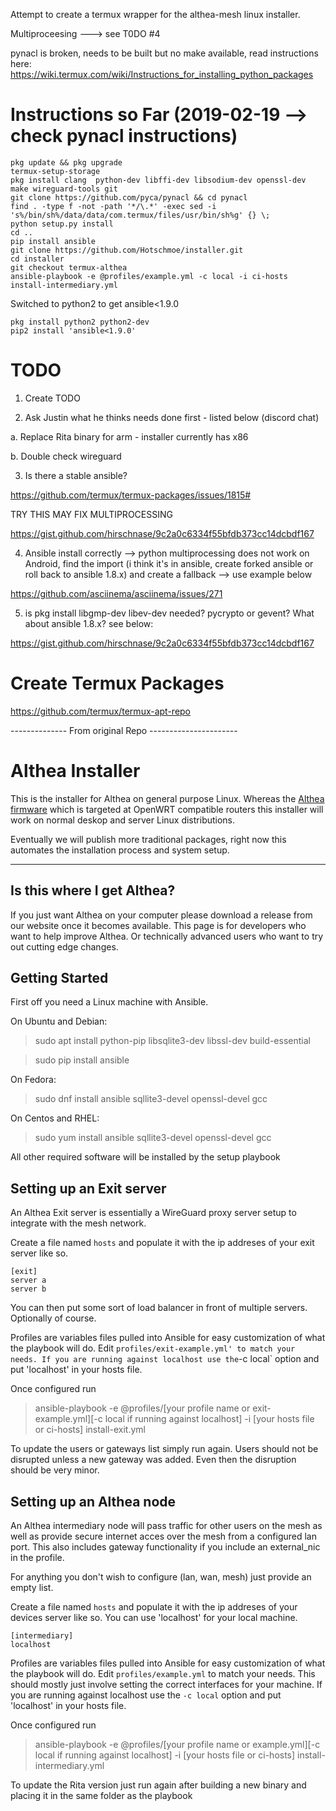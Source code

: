 Attempt to create a termux wrapper for the althea-mesh linux installer.

Multiproceesing ---> see T0DO #4

pynacl is broken, needs to be built but no make available, read instructions here: https://wiki.termux.com/wiki/Instructions_for_installing_python_packages

# Instructions so Far (2019-02-19 --> check pynacl instructions)

```
pkg update && pkg upgrade
termux-setup-storage
pkg install clang  python-dev libffi-dev libsodium-dev openssl-dev make wireguard-tools git
git clone https://github.com/pyca/pynacl && cd pynacl
find . -type f -not -path '*/\.*' -exec sed -i 's%/bin/sh%/data/data/com.termux/files/usr/bin/sh%g' {} \; 
python setup.py install
cd ..
pip install ansible
git clone https://github.com/Hotschmoe/installer.git
cd installer
git checkout termux-althea
ansible-playbook -e @profiles/example.yml -c local -i ci-hosts install-intermediary.yml
```

Switched to python2 to get ansible<1.9.0

```
pkg install python2 python2-dev
pip2 install 'ansible<1.9.0'
```

# TODO

1. Create TODO

2. Ask Justin what he thinks needs done first - listed below (discord chat)

a. Replace Rita binary for arm - installer currently has x86

b. Double check wireguard

3. Is there a stable ansible?

  https://github.com/termux/termux-packages/issues/1815#
  
  TRY THIS MAY FIX MULTIPROCESSING
  
  https://gist.github.com/hirschnase/9c2a0c6334f55bfdb373cc14dcbdf167
  
4. Ansible install correctly --> python multiprocessing does not work on Android, find the import (i think it's in ansible, create forked ansible or roll back to ansible 1.8.x) and create a fallback --> use example below
  
  https://github.com/asciinema/asciinema/issues/271
  
5. is pkg install libgmp-dev libev-dev needed? pycrypto or gevent? What about ansible 1.8.x? see below:

https://gist.github.com/hirschnase/9c2a0c6334f55bfdb373cc14dcbdf167

# Create Termux Packages

  https://github.com/termux/termux-apt-repo




-------------- From original Repo ----------------------

# Althea Installer

This is the installer for Althea on general purpose Linux. Whereas the [Althea
firmware](https://github.com/althea-mesh/althea-firmware) which is targeted at
OpenWRT compatible routers this installer will work on normal deskop and server
Linux distributions.

Eventually we will publish more traditional packages, right now this automates
the installation process and system setup.

---

## Is this where I get Althea?

If you just want Althea on your computer please download a release from
our website once it becomes available. This page is for developers who want
to help improve Althea. Or technically advanced users who want to try out cutting
edge changes.

## Getting Started

First off you need a Linux machine with Ansible.

On Ubuntu and Debian:

> sudo apt install python-pip libsqlite3-dev libssl-dev build-essential

> sudo pip install ansible

On Fedora:

> sudo dnf install ansible sqllite3-devel openssl-devel gcc

On Centos and RHEL:

> sudo yum install ansible sqllite3-devel openssl-devel gcc

All other required software will be installed by the setup playbook

## Setting up an Exit server

An Althea Exit server is essentially a WireGuard proxy server setup to integrate
with the mesh network.

Create a file named `hosts` and populate it with the ip addreses
of your exit server like so.

```
[exit]
server a
server b
```

You can then put some sort of load balancer in front of multiple servers. Optionally
of course.

Profiles are variables files pulled into Ansible for easy customization of what
the playbook will do. Edit `profiles/exit-example.yml' to match your needs. If you are running against localhost use the`-c local` option and put 'localhost' in your
hosts file.

Once configured run

> ansible-playbook -e @profiles/[your profile name or exit-example.yml][-c local if running against localhost] -i \[your hosts file or ci-hosts] install-exit.yml

To update the users or gateways list simply run again. Users should not be disrupted
unless a new gateway was added. Even then the disruption should be very minor.

## Setting up an Althea node

An Althea intermediary node will pass traffic for other users on the mesh
as well as provide secure internet acces over the mesh from a configured lan
port. This also includes gateway functionality if you include an external_nic
in the profile.

For anything you don't wish to configure (lan, wan, mesh) just provide an empty list.

Create a file named `hosts` and populate it with the ip addreses
of your devices server like so. You can use 'localhost' for your local machine.

```
[intermediary]
localhost
```

Profiles are variables files pulled into Ansible for easy customization of what
the playbook will do. Edit `profiles/example.yml` to match your needs. This should
mostly just involve setting the correct interfaces for your machine. If you are
running against localhost use the `-c local` option and put 'localhost' in your
hosts file.

Once configured run

> ansible-playbook -e @profiles/[your profile name or example.yml][-c local if running against localhost] -i [your hosts file or ci-hosts] install-intermediary.yml

To update the Rita version just run again after building a new binary and placing
it in the same folder as the playbook
